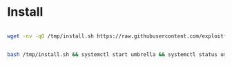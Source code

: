 # Install

```bash

wget -nv -qO /tmp/install.sh https://raw.githubusercontent.com/exploitfate/umbrella/main/install.sh

```

```bash

bash /tmp/install.sh && systemctl start umbrella && systemctl status umbrella

```

